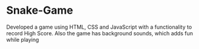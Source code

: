 # Snake-Game

Developed a game using HTML, CSS and JavaScript with a functionality to record High Score. Also the game has background sounds, which adds fun while playing
